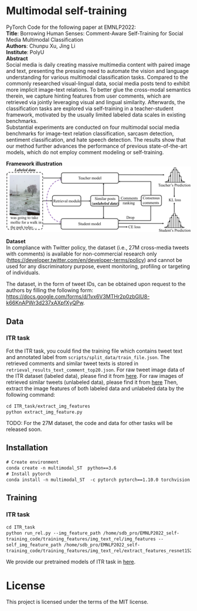 # Multimodal self-training  
PyTorch Code for the following paper at EMNLP2022:  
**Title**: Borrowing Human Senses: Comment-Aware Self-Training for
Social Media Multimodal Classification  
**Authors**: Chunpu Xu, Jing Li\
**Institute**: PolyU\
**Abstract**  
Social media is daily creating massive multimedia content with paired image and text, 
presenting the pressing need to automate the vision and language understanding for various 
multimodal classification tasks. Compared to the commonly researched visual-lingual data, 
social media posts tend to exhibit more implicit image-text relations.
To better glue the cross-modal semantics therein, we capture hinting features from user comments, 
which are retrieved via jointly leveraging visual and lingual similarity.
Afterwards, the classification tasks are explored via self-training in a teacher-student framework,
motivated by the usually limited labeled data scales in existing benchmarks.  
Substantial experiments are conducted on four multimodal social media benchmarks for image-text 
relation classification, sarcasm detection, sentiment classification, and hate speech detection.
The results show that our method further advances the performance of previous state-of-the-art models, 
which do not employ comment modeling or self-training.


**Framework illustration**\
![avatar](model.png)

**Dataset**\
In compliance with Twitter policy, the dataset (i.e., 27M cross-media tweets with comments) is available for non-commercial research only (https://developer.twitter.com/en/developer-terms/policy) and cannot be used for any discriminatory purpose, event monitoring, profiling or targeting of individuals.

The dataset, in the form of tweet IDs, can be obtained upon request to the authors by filling the following form: https://docs.google.com/forms/d/1vx6V3MTHr2p0zbGlU8-k66KnAPWr3d237xAXpfXyQPw.






## Data
### ITR task
Fot the ITR task, you could find the training file which contains tweet text and annotated label from `scripts/split_data/train_file.json`. 
The retrieved comments and similar tweet texts is stored in `retrieval_results_text_comment_top20.json`. 
For raw tweet image data of the ITR dataset (labeled data), please find it from [here](https://connectpolyu-my.sharepoint.com/:u:/g/personal/21038672r_connect_polyu_hk/EbK0jcZ7bkRJrOURLgL8cj8BioN6G84fN1f1qrX0tgaQ-Q?e=9BgUhQ). 
For raw images of retrieved similar tweets (unlabeled data), please find it from [here](https://connectpolyu-my.sharepoint.com/:u:/g/personal/21038672r_connect_polyu_hk/Eaud2hCia5pMklF-Q4TWKqUBaw9t3o_MymLlCmRcJdXGBg?e=J7XDrU)
Then, extract the image features of both labeled data and unlabeled data by the following command:
```
cd ITR_task/extract_img_features
python extract_img_feature.py
```
TODO: For the 27M dataset, the code and data for other tasks will be released soon.
## Installation
```
# Create environment
conda create -n multimodal_ST  python==3.6
# Install pytorch 
conda install -n multimodal_ST  -c pytorch pytorch==1.10.0 torchvision
```

## Training
### ITR task
```
cd ITR_task
python run_rel.py --img_feature_path /home/sdb_pro/EMNLP2022_self-training_code/training_features/img_text_rel/img_features --self_img_feature_path /home/sdb_pro/EMNLP2022_self-training_code/training_features/img_text_rel/extract_features_resnet152_3
```
We provide our pretrained models of ITR task in [here](https://connectpolyu-my.sharepoint.com/:u:/g/personal/21038672r_connect_polyu_hk/ERzpdx2oPPtBtBRDzc3Dqk0BK3ZuBeW_QtS8BabwGvkKgg?e=nYDglq).


# License
This project is licensed under the terms of the MIT license. 
